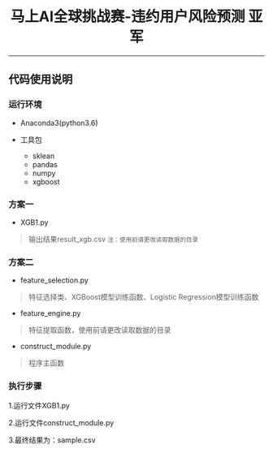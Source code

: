 <h1 align="center">马上AI全球挑战赛-违约用户风险预测  亚军</h1>

***

## **代码使用说明**

### 运行环境

- Anaconda3(python3.6)

- 工具包
	- sklean
	- pandas
	- numpy
	- xgboost

### 方案一
- XGB1.py    

> 输出结果result_xgb.csv
`注：使用前请更改读取数据的目录`


### 方案二

- feature_selection.py

> 特征选择类、XGBoost模型训练函数、Logistic Regression模型训练函数


- feature_engine.py

> 特征提取函数，使用前请更改读取数据的目录

- construct_module.py

> 程序主函数

### 执行步骤

1.运行文件XGB1.py

2.运行文件construct_module.py

3.最终结果为：sample.csv


